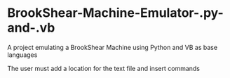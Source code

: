 # BrookShear-Machine-Emulator-.py-and-.vb
A project emulating a BrookShear Machine using Python and VB as base languages

</b>The user must add a location for the text file and insert commands
